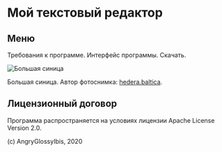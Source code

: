 # Мой текстовый редактор

## Меню

Требования к программе.
Интерфейс программы.
Скачать.

![Большая синица](/sippoon-program/images/parus_major.jpg)

Большая синица. Автор фотоснимка: [hedera.baltica](https://www.flickr.com/photos/hedera_baltica/34112908396).

## Лицензионный договор

Программа распространяется на условиях лицензии Apache License Version 2.0.

(c) AngryGlossyIbis, 2020
